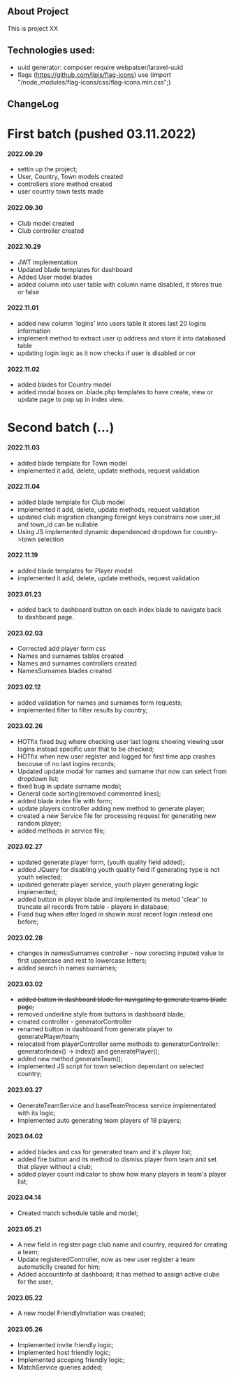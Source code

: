 

## About Project

This is project XX

## Technologies used:

* uuid generator: composer require webpatser/laravel-uuid
* flags (https://github.com/lipis/flag-icons) use (import "/node_modules/flag-icons/css/flag-icons.min.css";)

## ChangeLog

# First batch (pushed 03.11.2022)

#### 2022.09.29

* settin up the project;
* User, Country, Town models created
* controllers store method created 
* user country town tests made

#### 2022.09.30

* Club model created
* Club controller created

#### 2022.10.29

* JWT implementation
* Updated blade templates for dashboard 
* Added User model blades
* added column into user table with column name disabled, it stores true or false 

#### 2022.11.01

* added new column 'logins' into users table it stores last 20 logins information
* implement method to extract user ip address and store it into databased table
* updating login logic as it now checks if user is disabled or nor 

#### 2022.11.02

* added blades for Country model
* added modal boxes on .blade.php templates to have create, view or update page to pop up in index view.

# Second batch (...)

#### 2022.11.03

* added blade template for Town model
* implemented it add, delete, update methods, request validation

#### 2022.11.04

* added blade template for Club model
* implemented it add, delete, update methods, request validation
* updated club migration changing foreignt keys constrains now user_id and town_id can be nullable
* Using JS implemented dynamic dependenced dropdown for country->town selection 

#### 2022.11.19

* added blade templates for Player model
* implemented it add, delete, update methods, request validation

#### 2023.01.23

* added back to dashboard button on each index blade to navigate back to dashboard page.

#### 2023.02.03
* Corrected add player form css
* Names and surnames tables created
* Names and surnames controllers created
* NamesSurnames blades created

#### 2023.02.12
* added validation for names and surnames form requests;
* implemented filter to filter results by country;

#### 2023.02.26

* HOTfix fixed bug where checking user last   logins showing viewing user logins instead specific user that to be checked;
* HOTfix when new user register and logged for first time app crashes becouse of no last logins records;
* Updated update modal for names and surname that now can select from dropdown list;
* fixed bug in update surname modal;
* General code sorting(removed commented lines);
* added blade index file with form;
* update players controller adding new method to generate player;
* created a new Service file for processing request for generating new random player;
* added methods in service file; 

#### 2023.02.27

* updated generate player form, (youth quality field added);
* added JQuery for disabling youth quality field if generating type is not youth selected;
* updated generate player service, youth player generating logic implemented;
* added button in player blade and implemented its metod 'clear' to truncate all records from table - players in database; 
* Fixed bug when after loged in showin most recent login instead one before;

#### 2023.02.28

* changes in namesSurnames controller - now corecting inputed value to first uppercase and rest to lowercase letters;
* added search in names surnames;

#### 2023.03.02

* <del>added button in dashboard blade for navigating to generate teams blade page;</del>
* removed underline style from buttons in dashboard blade;
* created controller - generatorController
* renamed button in dashboard from generate player to generatePlayer/team;
* relocated from playerController some methods to generatorController: generatorIndex() -> index() and generatePlayer();
* added new method generateTeam();
* implemented JS script for town selection dependant on selected country;

#### 2023.03.27

* GenerateTeamService and baseTeamProcess service implementated with its logic;
* Implemented auto generating team players of 18 players;

#### 2023.04.02

* added blades and css for generated team and it's player list;
* added fire button and its method to dismiss player from team and set  that player without a club;
* added player count indicator to show how many players in team's player list;

#### 2023.04.14

* Created match schedule table and model;

#### 2023.05.21

* A new field in register page club name and country, required for creating a team;
* Update registeredController, now as new user register a team automaticlly created for him;
* Added accountinfo at dashboard; it has method to assign active clube for the user; 

#### 2023.05.22

* A new model FriendlyInvitation was created;

#### 2023.05.26

* Implemented invite friendly logic;
* Implemented host friendly logic;
* Implemented acceping friendly logic;
* MatchService queries added;




